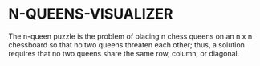 # N-QUEENS-VISUALIZER

The n-queen puzzle is the problem of placing n chess queens on an n x n chessboard so that no two queens threaten each other; thus, a solution requires that no two queens share the same row, column, or diagonal.
